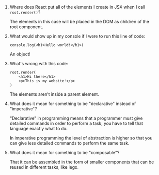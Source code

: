 1. Where does React put all of the elements I create in JSX when I 
   call `root.render()`?
    
    The elements in this case will be placed in the DOM as children of the root component.
2. What would show up in my console if I were to run this line of code:
    ```
    console.log(<h1>Hello world!</h1>)
    ```
    An object!


3. What's wrong with this code:
    ```
    root.render(
        <h1>Hi there</h1>
        <p>This is my website!</p>
    )
    ```
    The elements aren't inside a parent element.

4. What does it mean for something to be "declarative" instead of "imperative"?
    
    "Declarative" in programming means that a programmer must give detailed commands in order to perform a task, you have to tell that language exactly what to do.

    In imperative programming the level of abstraction is higher so that you can give less detailed commands to perform the same task.

5. What does it mean for something to be "composable"?

    That it can be assembled in the form of smaller components that can be reused in different tasks, like lego.